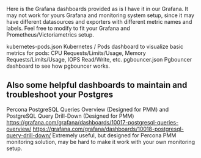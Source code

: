 Here is the Grafana dashboards provided as is I have it in our Grafana. It may not work for yours Grafana and monitoring system setup, since it may have different datasources and exporters with different metric names and labels. Feel free to modify to fit your Grafana and Prometheus/Victoriametrics setup.

kubernetes-pods.json Kubernetes / Pods dashboard to visualize basic metrics for pods: CPU Requests/Limits/Usage, Memory Requests/Limits/Usage, IOPS Read/Write, etc.
pgbouncer.json Pgbouncer dashboard to see how pgbouncer works.

## Also some helpful dashboards to maintain and troubleshoot your Postgres
Percona PostgreSQL Queries Overview (Designed for PMM) and PostgreSQL Query Drill-Down (Designed for PMM)
https://grafana.com/grafana/dashboards/10017-postgresql-queries-overview/
https://grafana.com/grafana/dashboards/10018-postgresql-query-drill-down/
Extremely useful, but designed for Percona PMM monitoring solution, may be hard to make it work with your own monitoring setup.

